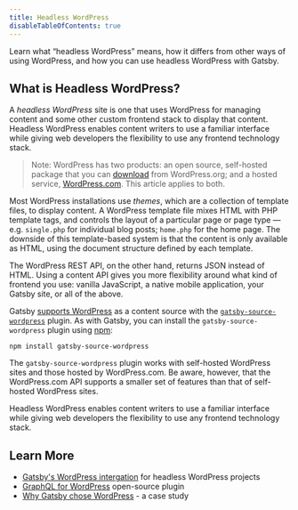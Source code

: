 ```yaml
---
title: Headless WordPress
disableTableOfContents: true
---
```


Learn what <q>headless WordPress</q> means, how it differs from other ways of using WordPress, and how you can use headless WordPress with Gatsby.

## What is Headless WordPress?

A _headless WordPress_ site is one that uses WordPress for managing content and some other custom frontend stack to display that content. Headless WordPress enables content writers to use a familiar interface while giving web developers the flexibility to use any frontend technology stack.

> Note: WordPress has two products: an open source, self-hosted package that you can [download](https://wordpress.org/) from WordPress.org; and a hosted service, [WordPress.com](https://wordpress.com/). This article applies to both.

Most WordPress installations use _themes_, which are a collection of template files, to display content. A WordPress template file mixes HTML with PHP template tags, and controls the layout of a particular page or page type — e.g. `single.php` for individual blog posts; `home.php` for the home page. The downside of this template-based system is that the content is only available as HTML, using the document structure defined by each template.

The WordPress REST API, on the other hand, returns JSON instead of HTML. Using a content API gives you more flexibility around what kind of frontend you use: vanilla JavaScript, a native mobile application, your Gatsby site, or all of the above.

Gatsby [supports WordPress](/docs/how-to/sourcing-data/sourcing-from-wordpress/) as a content source with the [`gatsby-source-wordpress`](/plugins/gatsby-source-wordpress/) plugin. As with Gatsby, you can install the `gatsby-source-wordpress` plugin using [npm](/docs/glossary/#npm):

```shell
npm install gatsby-source-wordpress
```

The `gatsby-source-wordpress` plugin works with self-hosted WordPress sites and those hosted by WordPress.com. Be aware, however, that the WordPress.com API supports a smaller set of features than that of self-hosted WordPress sites.

Headless WordPress enables content writers to use a familiar interface while giving web developers the flexibility to use any frontend technology stack.

## Learn More

- [Gatsby's WordPress intergation](/plugins/gatsby-source-wordpress/) for headless WordPress projects
- [GraphQL for WordPress](https://www.wpgraphql.com/) open-source plugin
- [Why Gatsby chose WordPress](/blog/gatsby-blog-wordpress/) - a case study
